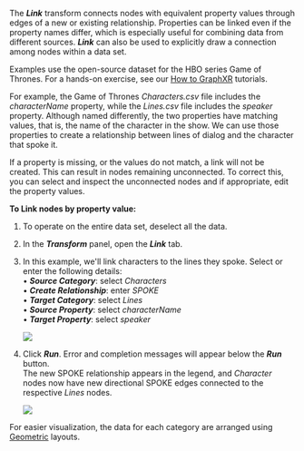 The _**Link**_ transform connects nodes with equivalent property values through edges of a new or existing relationship. Properties can be linked even if the property names differ, which is especially useful for combining data from different sources. _**Link**_ can also be used to explicitly draw a connection among nodes within a data set.

Examples use the open-source dataset for the HBO series Game of Thrones. For a hands-on exercise, see our [How to GraphXR](https://helpcenter.kineviz.com/learning-center/HC/how-to-graphxr) tutorials.

For example, the Game of Thrones _Characters.csv_ file includes the _characterName_ property, while the _Lines.csv_ file includes the _speaker_ property. Although named differently, the two properties have matching values, that is, the name of the character in the show. We can use those properties to create a relationship between lines of dialog and the character that spoke it.

If a property is missing, or the values do not match, a link will not be created. This can result in nodes remaining unconnected. To correct this, you can select and inspect the unconnected nodes and if appropriate, edit the property values.

**To Link nodes by property value:**

1.  To operate on the entire data set, deselect all the data.
    
2.  In the _**Transform**_ panel, open the _**Link**_ tab.
    
3.  In this example, we'll link characters to the lines they spoke. Select or enter the following details:  
    • _**Source Category**_: select _Characters_  
    • _**Create Relationship**_: enter _SPOKE_  
    • _**Target Category**_: select _Lines_  
    • _**Source Property**_: select _characterName_  
    • _**Target Property**_: select _speaker_
    
    ![](/06_05_01_Link1320.png)
4.  Click _**Run**_. Error and completion messages will appear below the _**Run**_ button.  
    The new SPOKE relationship appears in the legend, and _Character_ nodes now have new directional SPOKE edges connected to the respective _Lines_ nodes.
    
    ![](/06_05_02_LinkLines1320.png)

For easier visualization, the data for each category are arranged using [Geometric](../working-with-layouts/using-geomtric-layouts) layouts.
